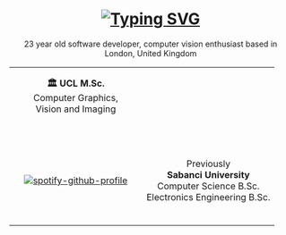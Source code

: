 <h1 href="https://github.com/kircova" align="center">
<a href="https://github.com/kircova" ><img src="https://readme-typing-svg.herokuapp.com?font=d&duration=4000&pause=500&color=F7F7F7&background=FFFFFF00&center=true&width=435&lines=Hello+There!+%F0%9F%91%8B+" alt="Typing SVG" /></a>
</h1>
<table align="center" width="100%"> 

<tr>
     <p align="center"> 23 year old software developer, computer vision enthusiast based in London, United Kingdom
</tr>

<tr>
  <td width="50%">
     <p align="center"> <b>🏛️ UCL M.Sc. </b>  <br>Computer Graphics, <br> Vision and Imaging </b></p>
  </td>
  <td width="50%">
     <br>


  </td>   
</tr>
<tr>
  <td width="50%" align="center">
     <br>
       
[![spotify-github-profile](https://spotify-github-profile.vercel.app/api/view?uid=11144270695&cover_image=false&theme=default&show_offline=true&background_color=121212&interchange=true&bar_color=53b14f&bar_color_cover=false)](https://spotify-github-profile.vercel.app/api/view?uid=11144270695&redirect=true)
     <br>
  </td>
  
  <td width="50%">
     <br><br><p align="center"> Previously <br> <b>Sabanci University</b>  <br>Computer Science B.Sc. <br>Electronics Engineering B.Sc. </b></p><br>
  </td>
</tr>
  
</table>


<!--
**kircova/kircova** is a ✨ _special_ ✨ repository because its `README.md` (this file) appears on your GitHub profile.

Here are some ideas to get you started:

- 🔭 I’m currently working on ...
- 🌱 I’m currently learning ...
- 👯 I’m looking to collaborate on ...
- 🤔 I’m looking for help with ...
- 💬 Ask me about ...
- 📫 How to reach me: ...
- 😄 Pronouns: ...
- ⚡ Fun fact: ...
-->

